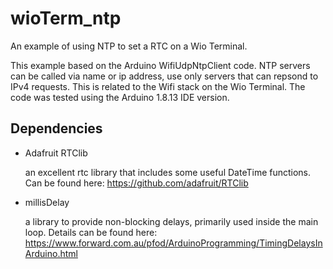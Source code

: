 # wioTerm_ntp
An example of using NTP to set a RTC on a Wio Terminal.


This example based on the Arduino WifiUdpNtpClient code. NTP servers can be called via name or ip address, use only servers that can
repsond to IPv4 requests. This is related to the Wifi stack on the Wio Terminal. The code was tested using the Arduino 1.8.13 IDE version.

## Dependencies
- Adafruit RTClib


    an excellent rtc library that includes some useful DateTime functions. Can be found here: https://github.com/adafruit/RTClib

- millisDelay

    a library to provide non-blocking delays, primarily used inside the main loop. 
Details can be found here:  https://www.forward.com.au/pfod/ArduinoProgramming/TimingDelaysInArduino.html